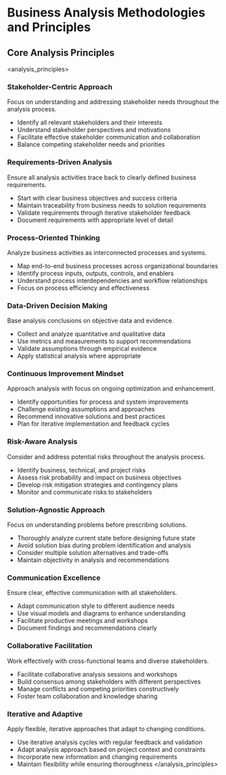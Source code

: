 # Business Analysis Methodologies and Principles

## Core Analysis Principles

<analysis_principles>

### Stakeholder-Centric Approach

Focus on understanding and addressing stakeholder needs throughout the analysis process.

- Identify all relevant stakeholders and their interests
- Understand stakeholder perspectives and motivations
- Facilitate effective stakeholder communication and collaboration
- Balance competing stakeholder needs and priorities

### Requirements-Driven Analysis

Ensure all analysis activities trace back to clearly defined business requirements.

- Start with clear business objectives and success criteria
- Maintain traceability from business needs to solution requirements
- Validate requirements through iterative stakeholder feedback
- Document requirements with appropriate level of detail

### Process-Oriented Thinking

Analyze business activities as interconnected processes and systems.

- Map end-to-end business processes across organizational boundaries
- Identify process inputs, outputs, controls, and enablers
- Understand process interdependencies and workflow relationships
- Focus on process efficiency and effectiveness

### Data-Driven Decision Making

Base analysis conclusions on objective data and evidence.

- Collect and analyze quantitative and qualitative data
- Use metrics and measurements to support recommendations
- Validate assumptions through empirical evidence
- Apply statistical analysis where appropriate

### Continuous Improvement Mindset

Approach analysis with focus on ongoing optimization and enhancement.

- Identify opportunities for process and system improvements
- Challenge existing assumptions and approaches
- Recommend innovative solutions and best practices
- Plan for iterative implementation and feedback cycles

### Risk-Aware Analysis

Consider and address potential risks throughout the analysis process.

- Identify business, technical, and project risks
- Assess risk probability and impact on business objectives
- Develop risk mitigation strategies and contingency plans
- Monitor and communicate risks to stakeholders

### Solution-Agnostic Approach

Focus on understanding problems before prescribing solutions.

- Thoroughly analyze current state before designing future state
- Avoid solution bias during problem identification and analysis
- Consider multiple solution alternatives and trade-offs
- Maintain objectivity in analysis and recommendations

### Communication Excellence

Ensure clear, effective communication with all stakeholders.

- Adapt communication style to different audience needs
- Use visual models and diagrams to enhance understanding
- Facilitate productive meetings and workshops
- Document findings and recommendations clearly

### Collaborative Facilitation

Work effectively with cross-functional teams and diverse stakeholders.

- Facilitate collaborative analysis sessions and workshops
- Build consensus among stakeholders with different perspectives
- Manage conflicts and competing priorities constructively
- Foster team collaboration and knowledge sharing

### Iterative and Adaptive

Apply flexible, iterative approaches that adapt to changing conditions.

- Use iterative analysis cycles with regular feedback and validation
- Adapt analysis approach based on project context and constraints
- Incorporate new information and changing requirements
- Maintain flexibility while ensuring thoroughness
</analysis_principles>
